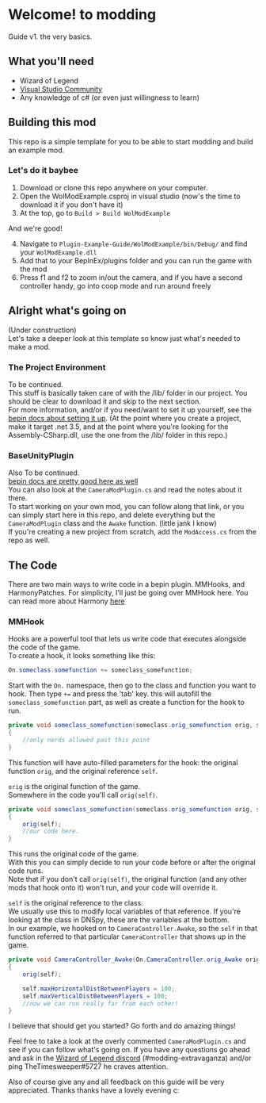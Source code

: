 # Welcome! to modding

Guide v1. the very basics.

## What you'll need
- Wizard of Legend
- [Visual Studio Community](https://visualstudio.microsoft.com/thank-you-downloading-visual-studio/?sku=Community&rel=16)
- Any knowledge of c# (or even just willingness to learn)

## Building this mod
This repo is a simple template for you to be able to start modding and build an example mod. 

### Let's do it baybee

1. Download or clone this repo anywhere on your computer.
2. Open the WolModExample.csproj in visual studio (now's the time to download it if you don't have it)
3. At the top, go to `Build > Build WolModExample`

And we're good!

4. Navigate to `Plugin-Example-Guide/WolModExample/bin/Debug/` and find your `WolModExample.dll`
5. Add that to your BepInEx/plugins folder and you can run the game with the mod
6. Press f1 and f2 to zoom in/out the camera, and if you have a second controller handy, go into coop mode and run around freely

## Alright what's going on
(Under construction)  
Let's take a deeper look at this template so know just what's needed to make a mod. 

### The Project Environment
To be continued.  
This stuff is basically taken care of with the /lib/ folder in our project.  You should be clear to download it and skip to the next section.  
For more information, and/or if you need/want to set it up yourself, see the [bepin docs about setting it up](https://docs.bepinex.dev/articles/dev_guide/plugin_tutorial/1_setup.html). (At the point where you create a project, make it target .net 3.5, and at the point where you're looking for the Assembly-CSharp.dll, use the one from the /lib/ folder in this repo.) 

### BaseUnityPlugin

Also To be continued.  
[bepin docs are pretty good here as well](https://docs.bepinex.dev/articles/dev_guide/plugin_tutorial/2_plugin_start.html)  
You can also look at the `CameraModPlugin.cs` and read the notes about it there.  
To start working on your own mod, you can follow along that link, or you can simply start here in this repo, and delete everything but the `CameraModPlugin` class and the `Awake` function. (little jank I know)  
If you're creating a new project from scratch, add the  `ModAccess.cs` from the repo as well.

## The Code

There are two main ways to write code in a bepin plugin. MMHooks, and HarmonyPatches. For simplicity, I'll just be going over MMHook here. You can read more about Harmony [here](https://github.com/BepInEx/HarmonyX/wiki/Basic-usage)

### MMHook

Hooks are a powerful tool that lets us write code that executes alongside the code of the game.  
To create a hook, it looks something like this:

```c#
On.someclass.somefunction += someclass_somefunction;
```

Start with the `On.` namespace, then go to the class and function you want to hook. Then type `+=` and press the 'tab' key. this will autofill the `someclass_somefunction` part, as well as create a function for the hook to run.

```c#
private void someclass_somefunction(someclass.orig_somefunction orig, someclass self) 
{
	//only nerds allowed past this point 
}
```
This function will have auto-filled parameters for the hook: the original function `orig`, and the original reference `self`.  

`orig` is the original function of the game.  
Somewhere in the code you'll call `orig(self)`.

```c#
private void someclass_somefunction(someclass.orig_somefunction orig, someclass self) 
{
	orig(self);
	//our code here.
}
```
This runs the original code of the game.  
With this you can simply decide to run your code before or after the original code runs.  
Note that if you don't call `orig(self)`, the original function (and any other mods that hook onto it) won't run, and your code will override it.

`self` is the original reference to the class.  
We usually use this to modify local variables of that reference. If you're looking at the class in DNSpy, these are the variables at the bottom.  
In our example, we hooked on to `CameraController.Awake`, so the `self` in that function referred to that particular `CameraController` that shows up in the game.

```c#
private void CameraController_Awake(On.CameraController.orig_Awake orig, CameraController self) 
{
	orig(self);

	self.maxHorizontalDistBetweenPlayers = 100;
	self.maxVerticalDistBetweenPlayers = 100;
	//now we can run really far from each other!
}
```
I believe that should get you started? Go forth and do amazing things!

Feel free to take a look at the overly commented `CameraModPlugin.cs` and see if you can follow what's going on. If you have any questions go ahead and ask in the [Wizard of Legend discord](https://discord.gg/wizardoflegend) (#modding-extravaganza) and/or ping TheTimesweeper#5727 he craves attention.

Also of course give any and all feedback on this guide will be very appreciated. Thanks thanks have a lovely evening c:

